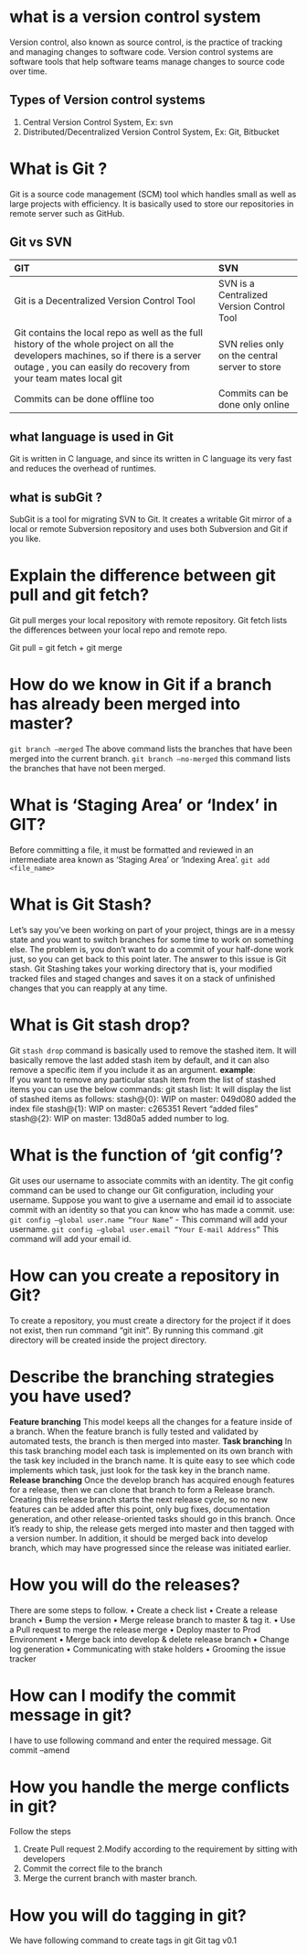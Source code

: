 # what is a version control system
Version control, also known as source control, is the practice of tracking and managing changes to software code. 
Version control systems are software tools that help software teams manage changes to source code over time.

## Types of Version control systems
1. Central Version Control System, Ex: svn
2. Distributed/Decentralized Version Control System, Ex: Git, Bitbucket

# What is Git ?
Git is a source code management (SCM) tool which handles small as well as large projects with efficiency. It is basically used to store our repositories in remote server such as GitHub.

## Git vs SVN
GIT | SVN
:-- | :--
Git is a Decentralized Version Control Tool | SVN is a Centralized Version Control Tool 
Git contains the local repo as well as the full history of the whole project on all the developers machines, so if there is a server outage , you can easily do recovery from your team mates local git | SVN relies only on the central server to store
Commits can be done offline too | Commits can be done only online

## what language is used in Git
Git is written in C language, and since its written in C language its very fast and reduces the overhead of runtimes.

## what is subGit ?
SubGit is a tool for migrating SVN to Git. It creates a writable Git mirror of a local or remote Subversion repository and uses both Subversion and Git if you like.

# Explain the difference between git pull and git fetch?
Git pull merges your local repository with remote repository.
Git fetch lists the differences between your local repo and remote repo.

Git pull = git fetch + git merge

# How do we know in Git if a branch has already been merged into master? 
`git branch –merged` 
The above command lists the branches that have been merged into the current branch. 
`git branch –no-merged` 
this command lists the branches that have not been merged.

# What is ‘Staging Area’ or ‘Index’ in GIT? 
Before committing a file, it must be formatted and reviewed in an intermediate area known as ‘Staging Area’ or ‘Indexing Area’. 
`git add <file_name>`

# What is Git Stash? 
Let’s say you’ve been working on part of your project, things are in a messy state and you want to switch branches for some time to work on something else. The problem is, you don’t want to do a commit of your half-done work just, so you can get back to this point later. The answer to this issue is Git stash. Git Stashing takes your working directory that is, your modified tracked files and staged changes and saves it on a stack of unfinished changes that you can reapply at any time.

# What is Git stash drop? 
Git `stash drop` command is basically used to remove the stashed item. It will basically remove the last added stash item by default, and it can also remove a specific item if you include it as an argument.
**example**:  
If you want to remove any particular stash item from the list of stashed items you can use the below commands: git stash list: It will display the list of stashed items as follows: stash@{0}: WIP on master: 049d080 added the index file stash@{1}: WIP on master: c265351 Revert “added files” stash@{2}: WIP on master: 13d80a5 added number to log.

# What is the function of ‘git config’? 
Git uses our username to associate commits with an identity. 
The git config command can be used to change our Git configuration, including your username. Suppose you want to give a username and email id to associate commit with an identity so that you can know who has made a commit. 
use: `git config –global user.name “Your Name”`  - This command will add your username. 
`git config –global user.email “Your E-mail Address”`  This command will add your email id.

# How can you create a repository in Git? 
To create a repository, you must create a directory for the project if it does not exist, then run command “git init”. By running this command .git directory will be created inside the project directory.

# Describe the branching strategies you have used?
**Feature branching**
This model keeps all the changes for a feature inside of a branch. When the feature branch is fully tested and validated by automated tests, the branch is then merged into master. 
**Task branching**
In this task branching model each task is implemented on its own branch with the task key included in the branch name. It is quite easy to see which code implements which task, just look for the task key in the branch name. 
**Release branching**
Once the develop branch has acquired enough features for a release, then we can clone that branch to form a Release branch. Creating this release branch starts the next release cycle, so no new features can be added after this point, only bug fixes, documentation generation, and other release-oriented tasks should go in this branch. Once it’s ready to ship, the release gets merged into master and then tagged with a version number. In addition, it should be merged back into develop branch, which may have progressed since the release was initiated earlier.

# How you will do the releases? 
There are some steps to follow. 
• Create a check list 
• Create a release branch 
• Bump the version 
• Merge release branch to master & tag it. 
• Use a Pull request to merge the release merge 
• Deploy master to Prod Environment 
• Merge back into develop & delete release branch 
• Change log generation 
• Communicating with stake holders 
• Grooming the issue tracker

# How can I modify the commit message in git? 
I have to use following command and enter the required message. Git commit –amend

# How you handle the merge conflicts in git?
Follow the steps 
1. Create Pull request 
2.Modify according to the requirement by sitting with developers
3. Commit the correct file to the branch 
4. Merge the current branch with master branch.

# How you will do tagging in git? 
We have following command to create tags in git Git tag v0.1

